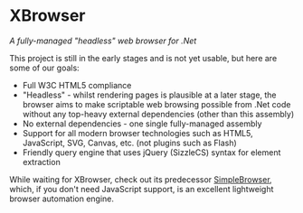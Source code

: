 XBrowser 
========

*A fully-managed "headless" web browser for .Net*

This project is still in the early stages and is not yet usable, but here are some of our goals:

* Full W3C HTML5 compliance
* "Headless" - whilst rendering pages is plausible at a later stage, the browser aims to make scriptable web browsing possible from .Net code without any top-heavy external dependencies (other than this assembly)
* No external dependencies - one single fully-managed assembly
* Support for all modern browser technologies such as HTML5, JavaScript, SVG, Canvas, etc. (not plugins such as Flash)
* Friendly query engine that uses jQuery (SizzleCS) syntax for element extraction

While waiting for XBrowser, check out its predecessor [SimpleBrowser](http://github.com/axefrog/SimpleBrowser), which, if you don't need JavaScript support, is an excellent lightweight browser automation engine.